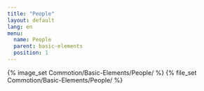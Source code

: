 ```yaml
---
title: "People"
layout: default
lang: en
menu:
  name: People
  parent: basic-elements
  position: 1
---
```

{% image_set Commotion/Basic-Elements/People/ %}
{% file_set Commotion/Basic-Elements/People/ %}
